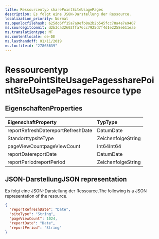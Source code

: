 ```yaml
---
title: Ressourcentyp sharePointSiteUsagePages
description: Es folgt eine JSON-Darstellung der Ressource.
localization_priority: Normal
ms.openlocfilehash: 625dc6ff15a7a9efb8a2b2b545fcc78a4e7e9407
ms.sourcegitcommit: d2b3ca32602ffa76cc7925d7f4d1e2258e611ea5
ms.translationtype: MT
ms.contentlocale: de-DE
ms.lasthandoff: 01/11/2019
ms.locfileid: "27865639"
---
```

# <a name="sharepointsiteusagepages-resource-type"></a><span data-ttu-id="ce325-103">Ressourcentyp sharePointSiteUsagePages</span><span class="sxs-lookup"><span data-stu-id="ce325-103">sharePointSiteUsagePages resource type</span></span>

## <a name="properties"></a><span data-ttu-id="ce325-104">Eigenschaften</span><span class="sxs-lookup"><span data-stu-id="ce325-104">Properties</span></span>

| <span data-ttu-id="ce325-105">Eigenschaft</span><span class="sxs-lookup"><span data-stu-id="ce325-105">Property</span></span>          | <span data-ttu-id="ce325-106">Typ</span><span class="sxs-lookup"><span data-stu-id="ce325-106">Type</span></span>   |
| :---------------- | :----- |
| <span data-ttu-id="ce325-107">reportRefreshDate</span><span class="sxs-lookup"><span data-stu-id="ce325-107">reportRefreshDate</span></span> | <span data-ttu-id="ce325-108">Datum</span><span class="sxs-lookup"><span data-stu-id="ce325-108">Date</span></span>   |
| <span data-ttu-id="ce325-109">Standorttyp</span><span class="sxs-lookup"><span data-stu-id="ce325-109">siteType</span></span>          | <span data-ttu-id="ce325-110">Zeichenfolge</span><span class="sxs-lookup"><span data-stu-id="ce325-110">String</span></span> |
| <span data-ttu-id="ce325-111">pageViewCount</span><span class="sxs-lookup"><span data-stu-id="ce325-111">pageViewCount</span></span>     | <span data-ttu-id="ce325-112">Int64</span><span class="sxs-lookup"><span data-stu-id="ce325-112">Int64</span></span>  |
| <span data-ttu-id="ce325-113">reportDate</span><span class="sxs-lookup"><span data-stu-id="ce325-113">reportDate</span></span>        | <span data-ttu-id="ce325-114">Datum</span><span class="sxs-lookup"><span data-stu-id="ce325-114">Date</span></span>   |
| <span data-ttu-id="ce325-115">reportPeriod</span><span class="sxs-lookup"><span data-stu-id="ce325-115">reportPeriod</span></span>      | <span data-ttu-id="ce325-116">Zeichenfolge</span><span class="sxs-lookup"><span data-stu-id="ce325-116">String</span></span> |

## <a name="json-representation"></a><span data-ttu-id="ce325-117">JSON-Darstellung</span><span class="sxs-lookup"><span data-stu-id="ce325-117">JSON representation</span></span>

<span data-ttu-id="ce325-118">Es folgt eine JSON-Darstellung der Ressource.</span><span class="sxs-lookup"><span data-stu-id="ce325-118">The following is a JSON representation of the resource.</span></span>

<!-- {
  "blockType": "resource",
  "@odata.type": "microsoft.graph.sharePointSiteUsagePages"
} -->

```json
{
  "reportRefreshDate": "Date", 
  "siteType": "String", 
  "pageViewCount": 1024, 
  "reportDate": "Date", 
  "reportPeriod": "String"
}
```
